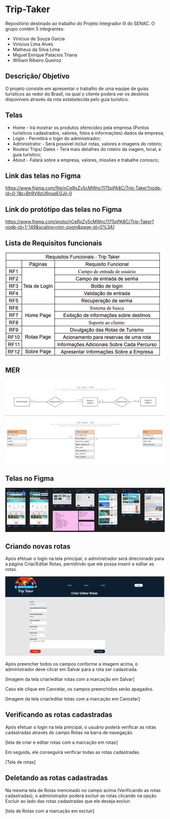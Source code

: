 # Trip-Taker
Repositório destinado ao trabalho do Projeto Integrador III do SENAC. O grupo contém 5 integrantes: 

- Vinicius de Souza Garcia
- Vinicius Lima Alves
- Matheus da Silva Lima
- Miguel Enrique Palacios Triana
- William Ribeiro Queiroz

## Descrição/ Objetivo
O projeto consiste em apresentar o trabalho de uma equipe de guias turísticos ao redor do Brasil, na qual o cliente poderá ver os destinos disponíveis através da rota estabelecida pelo guia turístico.

## Telas
- Home - Irá mostrar os produtos oferecidos pela empresa (Pontos turísticos cadastrados, valores, fotos e informações) dados da empresa; 
- Login - Permitirá o login do administrador;
- Administrator - Será possível incluir rotas, valores e imagens do roteiro;
- Routes/ Trips/ Dates - Terá mais detalhes do roteiro da viagem, local, e guia turístico;
- About - Falará sobre a empresa, valores, missões e trabalhe conosco;

## Link das telas no Figma
https://www.figma.com/file/nCeRxZy5cMWnc1175pPA8C/Trip-Taker?node-id=0-1&t=Bh9V8zU6nuqEGJii-0

## Link do protótipo das telas no Figma
https://www.figma.com/proto/nCeRxZy5cMWnc1175pPA8C/Trip-Taker?node-id=1-149&scaling=min-zoom&page-id=0%3A1

## Lista de Requisitos funcionais
![image](/docs/RequisitosFuncionais.png)

## MER
![MER_-_Trip_Taker](/docs/MER_-_Trip_Taker.png)
![Diagrama_ER](/docs/Diagrama_ER.png)



## Telas no Figma
![triptaker-figma](/docs/triptaker-figma.png)


## Criando novas rotas

Após efetuar o login na tela principal, o administrador será direcionado para a página Criar/Editar Rotas, permitindo que ele possa inserir e editar as rotas.

 ![ExTelaCriarEditarRotas](/docs/ExTelaCriarEditarRotas.png)

Após preencher todos os campos conforme a imagem acima, o administrador deve clicar em Salvar para a rota ser cadastrada.

[Imagem da tela criar/editar rotas com a marcação em Salvar]

Caso ele clique em Cancelar, os campos preenchidos serão apagados.

[Imagem da tela criar/editar totas com a marcação em Cancelar]

## Verificando as rotas cadastradas

Após efetuar o login na tela principal, o usuário poderá verificar as rotas cadastradas através do campo Rotas na barra de navegação.

[tela de criar e editar rotas com a marcação em rotas]

Em seguida, ele conseguirá verificar todas as rotas cadastradas.

[Tela de rotas]

## Deletando as rotas cadastradas

Na mesma tela de Rotas mencinado no campo acima (Verificando as rotas cadastradas), o administrador poderá excluir as rotas clicando na opção Excluir ao lado das rotas cadastradas que ele deseja excluir.

[tela de Rotas com a marcação em excluir]









